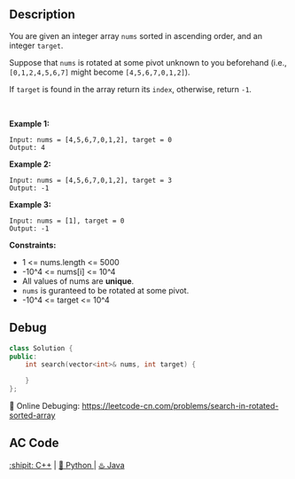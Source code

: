 ## Description
You are given an integer array ``nums`` sorted in ascending order, and an integer ``target``.

Suppose that ``nums`` is rotated at some pivot unknown to you beforehand (i.e., ``[0,1,2,4,5,6,7]`` might become ``[4,5,6,7,0,1,2]``).

If ``target`` is found in the array return its ``index``, otherwise, return ``-1``.

 

<strong>Example 1:</strong>
```
Input: nums = [4,5,6,7,0,1,2], target = 0
Output: 4
```
<strong>Example 2:</strong>
```
Input: nums = [4,5,6,7,0,1,2], target = 3
Output: -1
```
<strong>Example 3:</strong>
```
Input: nums = [1], target = 0
Output: -1
```

<strong>Constraints:</strong>

- 1 <= nums.length <= 5000
- -10^4 <= nums[i] <= 10^4
- All values of nums are <strong>unique</strong>.
- ``nums`` is guranteed to be rotated at some pivot.
- -10^4 <= target <= 10^4


## Debug
```cpp
class Solution {
public:
    int search(vector<int>& nums, int target) {

    }
};
```

🐛 Online Debuging: https://leetcode-cn.com/problems/search-in-rotated-sorted-array

## AC Code
<div>
  <a href="https://github.com/Charmve/LeetCode4FLAG/tree/main/33.%20Search%20in%20Rotated%20Sorted%20Array/33_search-in-rotated-sorted-array.cpp">:shipit: C++</a> | 
  <a href="https://github.com/Charmve/LeetCode4FLAG/tree/main/33.%20Search%20in%20Rotated%20Sorted%20Array/33_search-in-rotated-sorted-array.py">🐍 Python </a> | 
  <a href="https://github.com/Charmve/LeetCode4FLAG/tree/main/33.%20Search%20in%20Rotated%20Sorted%20Array/33_search-in-rotated-sorted-array.java">♨️ Java </a>
</div>
